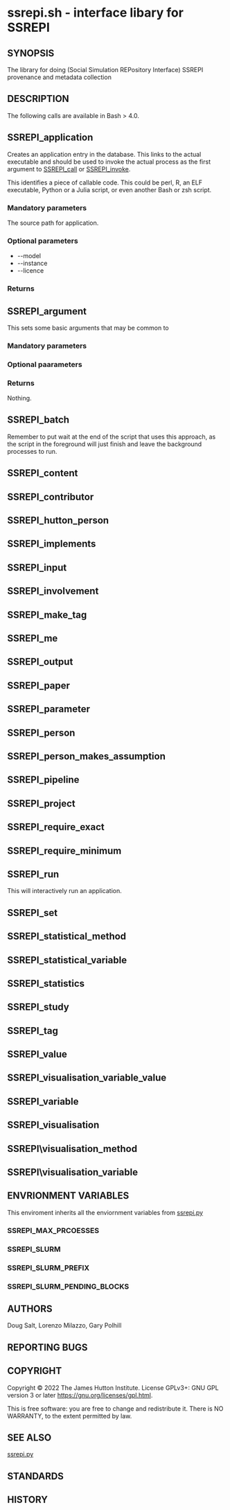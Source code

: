 # ssrepi.sh - interface libary for SSREPI

## SYNOPSIS

The library for doing (Social Simulation REPository Interface) SSREPI
provenance and metadata collection

## DESCRIPTION

The following calls are available in Bash > 4.0.

## SSREPI\_application 

Creates an application entry in the database. This links to the actual
executable and should be used to invoke the actual process as the first
argument to [SSREPI\_call](#SSREPI_call) or [SSREPI\_invoke](#SSREPI_invoke).

This identifies a piece of callable code. This could be perl, R, an ELF
executable, Python or a Julia script, or even another Bash or zsh script.

### Mandatory parameters

The source path for application.

### Optional parameters

+ --model
+ --instance
+ --licence

### Returns

## SSREPI\_argument

This sets some basic arguments that may be common to 

### Mandatory parameters

### Optional paarameters

### Returns

Nothing.

## SSREPI\_batch

Remember to put wait at the end of the script that uses this approach, as the
script in the foreground will just finish and leave the background processes to
run.

## SSREPI\_content
## SSREPI\_contributor
## SSREPI\_hutton\_person
## SSREPI\_implements
## SSREPI\_input
## SSREPI\_involvement
## SSREPI\_make\_tag
## SSREPI\_me
## SSREPI\_output
## SSREPI\_paper
## SSREPI\_parameter
## SSREPI\_person
## SSREPI\_person\_makes\_assumption
## SSREPI\_pipeline
## SSREPI\_project
## SSREPI\_require\_exact
## SSREPI\_require\_minimum
## SSREPI\_run

This will interactively run an application.

## SSREPI\_set
## SSREPI\_statistical\_method
## SSREPI\_statistical\_variable
## SSREPI\_statistics
## SSREPI\_study
## SSREPI\_tag
## SSREPI\_value
## SSREPI\_visualisation\_variable\_value
## SSREPI\_variable
## SSREPI\_visualisation
## SSREPI\visualisation\_method
## SSREPI\visualisation\_variable

## ENVRIONMENT VARIABLES

This enviroment inherits all the enviornment variables from [ssrepi.py](./ssrepi.1)

### SSREPI\_MAX\_PRCOESSES

### SSREPI\_SLURM

### SSREPI\_SLURM\_PREFIX
### SSREPI\_SLURM\_PENDING\_BLOCKS

## AUTHORS

Doug Salt, Lorenzo Milazzo, Gary Polhill

## REPORTING BUGS

## COPYRIGHT

Copyright © 2022 The James Hutton Institute.  License GPLv3+: GNU GPL version 3 or later <https://gnu.org/licenses/gpl.html>.

This is free software: you are free to change and redistribute it.  There is NO WARRANTY, to the extent permitted by law.

## SEE ALSO

[ssrepi.py](./ssrepi.1)

## STANDARDS

## HISTORY



